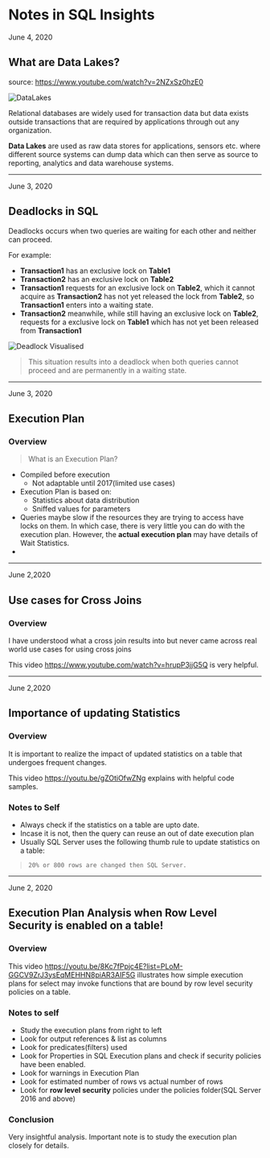 # Notes in SQL Insights

June 4, 2020

## What are Data Lakes?

source: https://www.youtube.com/watch?v=2NZxSz0hzE0

![DataLakes](https://entrigna.com/wp-content/uploads/2018/07/Data-Lake-Chart-4-1.png)

Relational databases are widely used for transaction data but data exists outside transactions that are required by applications through out any organization.

**Data Lakes** are used as raw data stores for applications, sensors etc. where different source systems can dump data which can then serve as source to reporting, analytics and data warehouse systems.

---

June 3, 2020

## Deadlocks in SQL

Deadlocks occurs when two queries are waiting for each other and neither can proceed.

For example:

* **Transaction1** has an exclusive lock on **Table1**
* **Transaction2** has an exclusive lock on **Table2**
* **Transaction1** requests for an exclusive lock on **Table2**, which it cannot acquire as **Transaction2** has not yet released the lock from **Table2**, so **Transaction1** enters into a waiting state.
* **Transaction2** meanwhile, while still having an exclusive lock on **Table2**, requests for a exclusive lock on **Table1** which has not yet been released from **Transaction1**

![Deadlock Visualised](https://dotnettutorials.net/wp-content/uploads/2018/12/c-users-pranaya-pictures-sql-server-deadlock-exam.png)

> This situation results into a deadlock when both queries cannot proceed and are permanently in a waiting state.

---

June 3, 2020

## Execution Plan

### Overview

> What is an Execution Plan?

* Compiled before execution
    * Not adaptable until 2017(limited use cases)
* Execution Plan is based on:
    * Statistics about data distribution
    * Sniffed values for parameters
* Queries maybe slow if the resources they are trying to access have locks on them. In which case, there is very little you can do with the execution plan. However, the **actual execution plan** may have details of Wait Statistics.
* 

---

June 2,2020

## Use cases for Cross Joins

### Overview

I have understood what a cross join results into but never came across real world use cases for using cross joins

This video https://www.youtube.com/watch?v=hrupP3jjG5Q is very helpful.

---

June 2,2020

## Importance of updating Statistics

### Overview

It is important to realize the impact of updated statistics on a table that undergoes frequent changes.

This video https://youtu.be/gZOtiOfwZNg explains with helpful code samples.

### Notes to Self
- Always check if the statistics on a table are upto date.
- Incase it is not, then the query can reuse an out of date execution plan 
- Usually SQL Server uses the following thumb rule to update statistics on a table:
>     20% or 800 rows are changed then SQL Server.

---

June 2, 2020
## Execution Plan Analysis when Row Level Security is enabled on a table!

### Overview

This video
https://youtu.be/8Kc7fPpjc4E?list=PLoM-GGCV9ZrJ3ysEqMEHHN8piAR3AIF5G illustrates how simple execution plans for select may invoke functions that are bound by row level security policies on a table.

### Notes to self
 - Study the execution plans from right to left
 - Look for output references & list as columns
 - Look for predicates(filters) used
 - Look for Properties in SQL Execution plans and check if security policies have been enabled.
 - Look for warnings in Execution Plan
 - Look for estimated number of rows vs actual number of rows
 - Look for **row level security** policies under the policies folder(SQL Server 2016 and above)

 ### Conclusion

 Very insightful analysis. Important note is to study the execution plan closely for details.
